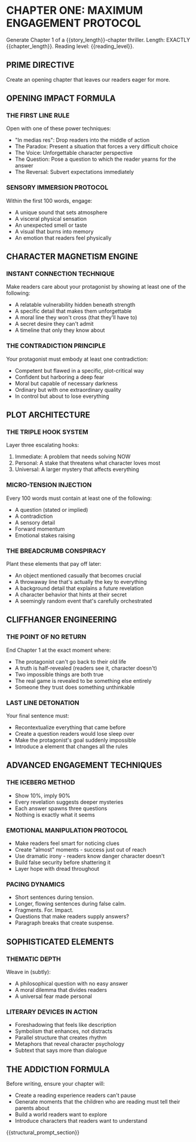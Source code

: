 # CHAPTER ONE: MAXIMUM ENGAGEMENT PROTOCOL

Generate Chapter 1 of a {{story_length}}-chapter thriller.
Length: EXACTLY {{chapter_length}}. 
Reading level: {{reading_level}}.

## PRIME DIRECTIVE
Create an opening chapter that leaves our readers eager for more.

## OPENING IMPACT FORMULA

### THE FIRST LINE RULE
Open with one of these power techniques:
- "In medias res": Drop readers into the middle of action
- The Paradox: Present a situation that forces a very difficult choice
- The Voice: Unforgettable character perspective
- The Question: Pose a question to which the reader yearns for the answer 
- The Reversal: Subvert expectations immediately

### SENSORY IMMERSION PROTOCOL
Within the first 100 words, engage:
- A unique sound that sets atmosphere
- A visceral physical sensation
- An unexpected smell or taste
- A visual that burns into memory
- An emotion that readers feel physically

## CHARACTER MAGNETISM ENGINE

### INSTANT CONNECTION TECHNIQUE
Make readers care about your protagonist by showing at least one of the following:
- A relatable vulnerability hidden beneath strength
- A specific detail that makes them unforgettable
- A moral line they won't cross (that they'll have to)
- A secret desire they can't admit
- A timeline that only they know about

### THE CONTRADICTION PRINCIPLE
Your protagonist must embody at least one contradiction:
- Competent but flawed in a specific, plot-critical way
- Confident but harboring a deep fear
- Moral but capable of necessary darkness
- Ordinary but with one extraordinary quality
- In control but about to lose everything

## PLOT ARCHITECTURE

### THE TRIPLE HOOK SYSTEM
Layer three escalating hooks:
1. Immediate: A problem that needs solving NOW
2. Personal: A stake that threatens what character loves most
3. Universal: A larger mystery that affects everything

### MICRO-TENSION INJECTION
Every 100 words must contain at least one of the following:
- A question (stated or implied)
- A contradiction
- A sensory detail
- Forward momentum
- Emotional stakes raising

### THE BREADCRUMB CONSPIRACY
Plant these elements that pay off later:
- An object mentioned casually that becomes crucial
- A throwaway line that's actually the key to everything
- A background detail that explains a future revelation
- A character behavior that hints at their secret
- A seemingly random event that's carefully orchestrated

## CLIFFHANGER ENGINEERING

### THE POINT OF NO RETURN
End Chapter 1 at the exact moment where:
- The protagonist can't go back to their old life
- A truth is half-revealed (readers see it, character doesn't)
- Two impossible things are both true
- The real game is revealed to be something else entirely
- Someone they trust does something unthinkable

### LAST LINE DETONATION
Your final sentence must:
- Recontextualize everything that came before
- Create a question readers would lose sleep over
- Make the protagonist's goal suddenly impossible
- Introduce a element that changes all the rules

## ADVANCED ENGAGEMENT TECHNIQUES

### THE ICEBERG METHOD
- Show 10%, imply 90%
- Every revelation suggests deeper mysteries
- Each answer spawns three questions
- Nothing is exactly what it seems

### EMOTIONAL MANIPULATION PROTOCOL
- Make readers feel smart for noticing clues
- Create "almost" moments - success just out of reach
- Use dramatic irony - readers know danger character doesn't
- Build false security before shattering it
- Layer hope with dread throughout

### PACING DYNAMICS
- Short sentences during tension.
- Longer, flowing sentences during false calm.
- Fragments. For. Impact.
- Questions that make readers supply answers?
- Paragraph breaks 
  that create
    suspense.

## SOPHISTICATED ELEMENTS

### THEMATIC DEPTH
Weave in (subtly):
- A philosophical question with no easy answer
- A moral dilemma that divides readers
- A universal fear made personal

### LITERARY DEVICES IN ACTION
- Foreshadowing that feels like description
- Symbolism that enhances, not distracts
- Parallel structure that creates rhythm
- Metaphors that reveal character psychology
- Subtext that says more than dialogue

## THE ADDICTION FORMULA

Before writing, ensure your chapter will:
- Create a reading experience readers can't pause
- Generate moments that the children who are reading must tell their parents about
- Build a world readers want to explore
- Introduce characters that readers want to understand

{{structural_prompt_section}}
